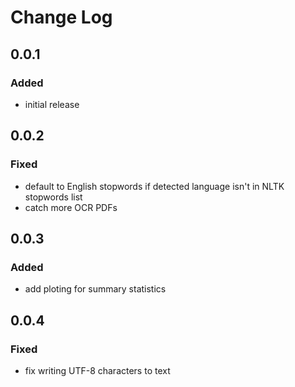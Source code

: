 # Change Log

## 0.0.1

### Added
* initial release

## 0.0.2

### Fixed
* default to English stopwords if detected language isn't in NLTK stopwords list
* catch more OCR PDFs

## 0.0.3

### Added
* add ploting for summary statistics

## 0.0.4

### Fixed
* fix writing UTF-8 characters to text